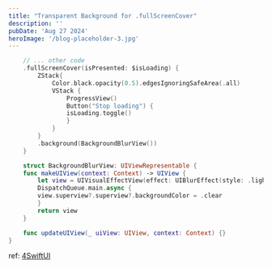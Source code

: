 ```yaml
---
title: "Transparent Background for .fullScreenCover"
description: ''
pubDate: 'Aug 27 2024'
heroImage: '/blog-placeholder-3.jpg'
---
```


```swift
    // ... other code
    .fullScreenCover(isPresented: $isLoading) {
        ZStack{
            Color.black.opacity(0.5).edgesIgnoringSafeArea(.all)
            VStack {
                ProgressView()
                Button("Stop loading") {
                isLoading.toggle()
                }
            }
        }
        .background(BackgroundBlurView())
    }

    struct BackgroundBlurView: UIViewRepresentable {
    func makeUIView(context: Context) -> UIView {
        let view = UIVisualEffectView(effect: UIBlurEffect(style: .light))
        DispatchQueue.main.async {
        view.superview?.superview?.backgroundColor = .clear
        }
        return view
    }

    func updateUIView(_ uiView: UIView, context: Context) {}
}
```

ref: [4SwiftUI](https://github.com/Asperi-Demo/4SwiftUI/blob/master/Answers/Translucent_background_for_fullScreenCover.md)